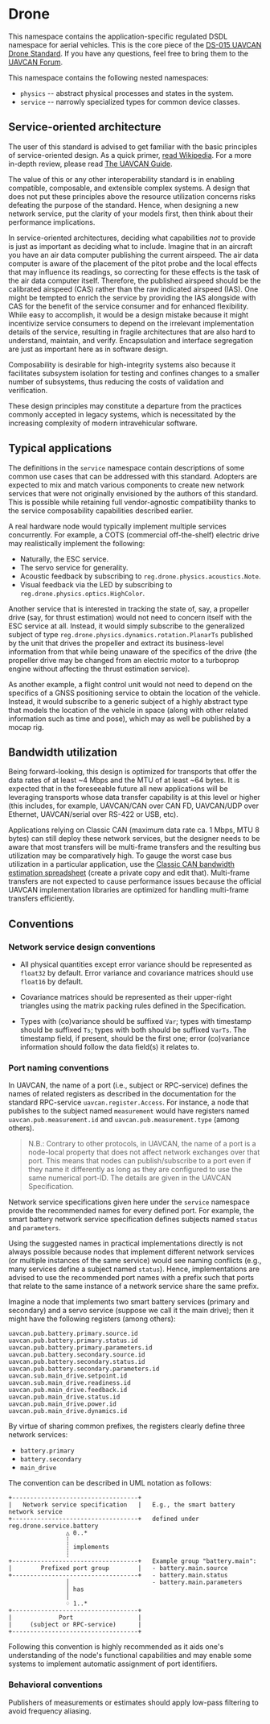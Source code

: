 # Drone

This namespace contains the application-specific regulated DSDL namespace for aerial vehicles.
This is the core piece of the [DS-015 UAVCAN Drone Standard](https://github.com/Dronecode/SIG-UAVCAN-Drone).
If you have any questions, feel free to bring them to the [UAVCAN Forum](https://forum.uavcan.org/c/sig/drone-sig/17).

This namespace contains the following nested namespaces:

- `physics` -- abstract physical processes and states in the system.
- `service` -- narrowly specialized types for common device classes.

## Service-oriented architecture

The user of this standard is advised to get familiar with the basic principles of service-oriented design.
As a quick primer, [read Wikipedia](https://en.wikipedia.org/wiki/Service-oriented_architecture).
For a more in-depth review, please read [The UAVCAN Guide](https://uavcan.org/guide).

The value of this or any other interoperability standard is in enabling compatible, composable, and extensible
complex systems.
A design that does not put these principles above the resource utilization concerns risks defeating the purpose
of the standard.
Hence, when designing a new network service, put the clarity of your models first, then think about their performance
implications.

In service-oriented architectures, deciding what capabilities *not* to provide is just as important as
deciding what to include.
Imagine that in an aircraft you have an air data computer publishing the current airspeed.
The air data computer is aware of the placement of the pitot probe and the local effects that may
influence its readings, so correcting for these effects is the task of the air data computer itself.
Therefore, the published airspeed should be the calibrated airspeed (CAS) rather than the raw
indicated airspeed (IAS).
One might be tempted to enrich the service by providing the IAS alongside with CAS for the benefit of
the service consumer and for enhanced flexibility.
While easy to accomplish, it would be a design mistake because it might incentivize service consumers to
depend on the irrelevant implementation details of the service,
resulting in fragile architectures that are also hard to understand, maintain, and verify.
Encapsulation and interface segregation are just as important here as in software design.

Composability is desirable for high-integrity systems also because it facilitates subsystem isolation for
testing and confines changes to a smaller number of subsystems,
thus reducing the costs of validation and verification.

These design principles may constitute a departure from the practices commonly accepted in legacy systems,
which is necessitated by the increasing complexity of modern intravehicular software.

## Typical applications

The definitions in the `service` namespace contain descriptions of some common use cases
that can be addressed with this standard.
Adopters are expected to mix and match various components to create new network services that were not originally
envisioned by the authors of this standard.
This is possible while retaining full vendor-agnostic compatibility thanks to the service composability capabilities
described earlier.

A real hardware node would typically implement multiple services concurrently.
For example, a COTS (commercial off-the-shelf) electric drive may realistically implement the following:

- Naturally, the ESC service.
- The servo service for generality.
- Acoustic feedback by subscribing to `reg.drone.physics.acoustics.Note`.
- Visual feedback via the LED by subscribing to `reg.drone.physics.optics.HighColor`.

Another service that is interested in tracking the state of, say, a propeller drive
(say, for thrust estimation) would not need to concern itself with the ESC service at all.
Instead, it would simply subscribe to the generalized subject of type
`reg.drone.physics.dynamics.rotation.PlanarTs` published by the unit that drives the propeller
and extract its business-level information from that while being unaware of the specifics of the drive
(the propeller drive may be changed from an electric motor to a turboprop engine without affecting the
thrust estimation service).

As another example, a flight control unit would not need to depend on the specifics of a GNSS positioning
service to obtain the location of the vehicle.
Instead, it would subscribe to a generic subject of a highly abstract type that models the location of
the vehicle in space (along with other related information such as time and pose),
which may as well be published by a mocap rig.

## Bandwidth utilization

Being forward-looking, this design is optimized for transports that offer
the data rates of at least ~4 Mbps and the MTU of at least ~64 bytes.
It is expected that in the foreseeable future all new applications will be leveraging transports whose
data transfer capability is at this level or higher
(this includes, for example, UAVCAN/CAN over CAN FD, UAVCAN/UDP over Ethernet, UAVCAN/serial over RS-422 or USB, etc).

Applications relying on Classic CAN (maximum data rate ca. 1 Mbps, MTU 8 bytes) can still deploy these network services,
but the designer needs to be aware that most transfers will be multi-frame transfers and the resulting bus utilization
may be comparatively high.
To gauge the worst case bus utilization in a particular application, use the
[Classic CAN bandwidth estimation spreadsheet](https://docs.google.com/spreadsheets/d/1xSBcnnqbHBEZfFg4cqiS1weXHwX3X0MFWpW1WcEBIds/edit#gid=0)
(create a private copy and edit that).
Multi-frame transfers are not expected to cause performance issues because the official
UAVCAN implementation libraries are optimized for handling multi-frame transfers efficiently.

## Conventions

### Network service design conventions

- All physical quantities except error variance should be represented as `float32` by default.
  Error variance and covariance matrices should use `float16` by default.

- Covariance matrices should be represented as their upper-right triangles using the matrix packing rules
  defined in the Specification.

- Types with (co)variance should be suffixed `Var`; types with timestamp should be suffixed `Ts`;
  types with both should be suffixed `VarTs`.
  The timestamp field, if present, should be the first one;
  error (co)variance information should follow the data field(s) it relates to.

### Port naming conventions

In UAVCAN, the name of a port (i.e., subject or RPC-service) defines the names of related registers
as described in the documentation for the standard RPC-service `uavcan.register.Access`.
For instance, a node that publishes to the subject named `measurement` would have registers named
`uavcan.pub.measurement.id` and `uavcan.pub.measurement.type` (among others).

> N.B.: Contrary to other protocols, in UAVCAN, the name of a port is a node-local property that does not affect
  network exchanges over that port.
  This means that nodes can publish/subscribe to a port even if they name it differently
  as long as they are configured to use the same numerical port-ID.
  The details are given in the UAVCAN Specification.

Network service specifications given here under the `service` namespace provide the recommended names for
every defined port.
For example, the smart battery network service specification defines subjects named `status` and `parameters`.

Using the suggested names in practical implementations directly is not always possible because nodes that
implement different network services (or multiple instances of the same service) would see naming conflicts
(e.g., many services define a subject named `status`).
Hence, implementations are advised to use the recommended port names with a prefix such that ports that
relate to the same instance of a network service share the same prefix.

Imagine a node that implements two smart battery services (primary and secondary)
and a servo service (suppose we call it the main drive);
then it might have the following registers (among others):

    uavcan.pub.battery.primary.source.id
    uavcan.pub.battery.primary.status.id
    uavcan.pub.battery.primary.parameters.id
    uavcan.pub.battery.secondary.source.id
    uavcan.pub.battery.secondary.status.id
    uavcan.pub.battery.secondary.parameters.id
    uavcan.sub.main_drive.setpoint.id
    uavcan.sub.main_drive.readiness.id
    uavcan.pub.main_drive.feedback.id
    uavcan.pub.main_drive.status.id
    uavcan.pub.main_drive.power.id
    uavcan.pub.main_drive.dynamics.id

By virtue of sharing common prefixes, the registers clearly define three network services:

- `battery.primary`
- `battery.secondary`
- `main_drive`

The convention can be described in UML notation as follows:

    +-----------------------------------+
    |   Network service specification   |   E.g., the smart battery network service
    +-----------------------------------+   defined under reg.drone.service.battery
                    △ 0..*
                    ┆
                    ┆ implements
                    ┆
    +-----------------------------------+   Example group "battery.main":
    |        Prefixed port group        |   - battery.main.source
    +-----------------------------------+   - battery.main.status
                    │                       - battery.main.parameters
                    │ has
                    │
                    ♢ 1..*
    +-----------------------------------+
    |             Port                  |
    |     (subject or RPC-service)      |
    +-----------------------------------+

Following this convention is highly recommended as it aids one's understanding of the node's functional capabilities
and may enable some systems to implement automatic assignment of port identifiers.

### Behavioral conventions

Publishers of measurements or estimates should apply low-pass filtering to avoid frequency aliasing.
